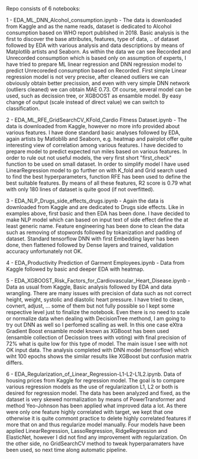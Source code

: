 Repo consists of 6 notebooks:

1 - EDA_ML_DNN_Alcohol_consumption.ipynb - The data is downloaded from Kaggle and as the name reads, dataset is dedicated to Alcohol consumption based on WHO report published in 2018. Basic analysis is the first to discover the base attributes, features, type of data, .. of dataset followed by EDA with various analysis and data descriptions by means of Matplotlib artists and Seaborn. As within the data we can see Recorded and Unrecorded consumption which is based only on assumption of experts, I have tried to prepare ML linear regression and DNN regression model to predict Unrecoreded consumption based on Recorded. First simple Linear regression model is not very precise, after cleaned outliers we can obviously obtain better precission, and even with very simple DNN network (outliers cleaned) we can obtain MAE 0.73. Of course, several model can be used, such as decission tree, or XGBOOST as ensamble model. By easy change of output (scale instead of direct value) we can switch to classification. 

2 - EDA_ML_RFE_GridSearchCV_KFold_Cardio Fitness Dataset.ipynb - The data is downloaded from Kaggle, however no more info provided about various features. I have done  standard basic analyses followed by EDA, again artists by Matloblib and Seaborn, e.g. heatmap and pairplot offer quite interesting view of correlation among various features. I have decided to prepare model to predict expected run miles based on various features. In order to rule out not useful models, the very first short "first_check" function to be used on small dataset. In order to simplify model I have used LinearRegression model to go further on with K_fold and Grid search used to find the best hyperparameters, function RFE has been used to define the best suitable features. By means of all these features, R2 score is 0.79 what with only 180 lines of dataset is quite good (if not overfitted). 

3 - EDA_NLP_Drugs_side_effects_drugs.ipynb - Again the data is downloaded from Kaggle and are dedicated to Drugs side effects. Like in examples above, first basic and then EDA has been done. I have decided to make NLP model which can based on input text of side effect define the at least generic name. Feature engineering has been done to clean the data such as removing of stopwords followed by tokanization and padding of dataset. Standard tensorflow DNN with first Embedding layer has been done, then flattened followed by Dense layers and trained, validation accuracy unfortunately not OK. 

4 - EDA_Productivity Prediction of Garment Employees.ipynb - Data from Kaggle followed by basic and deeper EDA with heatmap. 

5 - EDA_XGBOOST_Risk_Factors_for_Cardiovascular_Heart_Disease.ipynb - Data as usual from Kaggle, Basic analysis followed by EDA and data wrangling. There are many issues with precision of data such as not correct height, weight, systolic and diastolic heart pressure. I have tried to clean, covnert, adjust, ... some of them but not fully possible so I kept some respective level just to finalize the notebook. Even there is no need to scale or normalize data when dealing with DecisionTree methond, I am going to try out DNN as well so I perfomed scalling as well. 
In this one case eXtra Gradient Boost ensamble model known as XGBoost has been used (ensamble collection of Decission trees with voting) with final precision of 72% what is quite low for this type of model. The main issue I see with not OK input data. The analysis completed with DNN model (tensorflow) which wiht 100 epochs shows the similar results like XGBoost but confusion matrix differs. 

6 - EDA_Regularization_of_Linear_Regression-L1-L2-L1L2.ipynb. Data of housing prices from Kaggle for regression model. The goal is to compare various regression models as the use of regularization L1, L2 or both is desired for regression model. The data has been analyzed and fixed, as the dataset is very skewed normalization by means of PowerTransformer and method Yeo-Johnson has been applied what improved data a lot. As there were only one feature highly correlated with target, we kept that one otherwise it is quite commont practice to delete highly correlated features if more that on and thus regularize model manually. Four models have been applied LinearRegression, LassoRegression, RidgeRegression and ElasticNet, however I did not find any improvement with regularization. On the other side, no GridSearchCV method to tweak hyperparamaters have been used, so next time along automatic pipeline.
